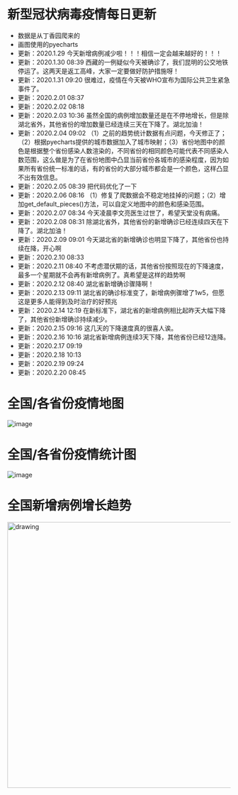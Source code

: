 # 新型冠状病毒疫情每日更新
- 数据是从丁香园爬来的
- 画图使用的pyecharts
- 更新：2020.1.29 今天新增病例减少啦！！！相信一定会越来越好的！！！
- 更新：2020.1.30 08:39 西藏的一例疑似今天被确诊了，我们昆明的公交地铁停运了。这两天是返工高峰，大家一定要做好防护措施呀！
- 更新：2020.1.31 09:20 很难过，疫情在今天被WHO宣布为国际公共卫生紧急事件了。
- 更新：2020.2.01 08:37
- 更新：2020.2.02 08:18
- 更新：2020.2.03 10:36 虽然全国的病例增加数量还是在不停地增长，但是除湖北省外，其他省份的增加数量已经连续三天在下降了。湖北加油！
- 更新：2020.2.04 09:02 （1）之前的趋势统计数据有点问题，今天修正了；（2）根据pyecharts提供的城市数据加入了城市映射；（3）省份地图中的颜色是根据整个省份感染人数渲染的，不同省份的相同颜色可能代表不同感染人数范围，这么做是为了在省份地图中凸显当前省份各城市的感染程度，因为如果所有省份统一标准的话，有的省份的大部分城市都会是一个颜色，这样凸显不出有效信息。
- 更新：2020.2.05 08:39 把代码优化了一下
- 更新：2020.2.06 08:16 （1）修复了爬数据会不稳定地挂掉的问题；（2）增加get_default_pieces()方法，可以自定义地图中的颜色和感染范围。
- 更新：2020.2.07 08:34 今天凌晨李文亮医生过世了，希望天堂没有病痛。
- 更新：2020.2.08 08:31 除湖北省外，其他省份的新增确诊已经连续四天在下降了。湖北加油！
- 更新：2020.2.09 09:01 今天湖北省的新增确诊也明显下降了，其他省份也持续在降，开心啊
- 更新：2020.2.10 08:33
- 更新：2020.2.11 08:40 不考虑潜伏期的话，其他省份按照现在的下降速度，最多一个星期就不会再有新增病例了。真希望是这样的趋势啊
- 更新：2020.2.12 08:40 湖北省新增确诊骤降啊！
- 更新：2020.2.13 09:11 湖北省的确诊标准变了，新增病例骤增了1w5，但愿这是更多人能得到及时治疗的好预兆
- 更新：2020.2.14 12:19 在新标准下，湖北省的新增病例相比起昨天大幅下降了，其他省份新增确诊持续减少。
- 更新：2020.2.15 09:16 这几天的下降速度真的很喜人诶。
- 更新：2020.2.16 10:16 湖北省新增病例连续3天下降，其他省份已经12连降。
- 更新：2020.2.17 09:19
- 更新：2020.2.18 10:13
- 更新：2020.2.19 09:24
- 更新：2020.2.20 08:45

# 全国/各省份疫情地图
![image](https://github.com/shadow12138/WuHanGanBaDei/blob/master/result/r1.png)

# 全国/各省份疫情统计图
![image](https://github.com/shadow12138/WuHanGanBaDei/blob/master/result/r2.png)

# 全国新增病例增长趋势
<img src="https://github.com/shadow12138/WuHanGanBaDei/blob/master/result/r3.png" alt="drawing" width="600"/>


